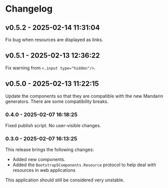 # Changelog

<!-- changes - write changes below -->

## v0.5.2 - 2025-02-14 11:31:04

Fix bug when resources are displayed as links.

## v0.5.1 - 2025-02-13 12:36:22

Fix warning from `<.input type="hidden"/>`.

## v0.5.0 - 2025-02-13 11:22:15

Update the components so that they are compatible with the
new Mandarin generators. There are some compatibility breaks.

### 0.4.0 - 2025-02-07 16:18:25

Fixed publish script. No user-visible changes.

### 0.3.0 - 2025-02-07 16:13:25

This release brings the following changes:

  * Added new components.
  * Added the `Bootstrap5Components.Resource` protocol to help
    deal with resources in web applications

This application should still be considered very unstable.

